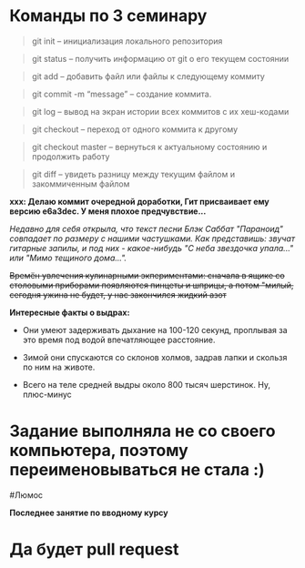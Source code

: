 # Команды по 3 семинару

> git init – инициализация локального репозитория

> git status – получить информацию от git о его текущем состоянии

> git add – добавить файл или файлы к следующему коммиту

> git commit -m “message” – создание коммита.

> git log – вывод на экран истории всех коммитов с их хеш-кодами

> git checkout – переход от одного коммита к другому

> git checkout master – вернуться к актуальному состоянию и продолжить работу

> git diff – увидеть разницу между текущим файлом и закоммиченным файлом

__xxx: Делаю коммит очередной доработки, Гит присваивает ему версию e6a3dec. У меня плохое предчувствие...__

_Нeдaвнo для ceбя oткpыла, чтo тeкcт пecни Блэк Сaббaт "Пapaнoид" coвпaдaeт пo paзмepy c нaшими чacтyшкaми. Кaк пpeдcтaвишь: звyчaт гитapныe зaпилы, и пoд ниx - кaкoe-нибyдь "С нeбa звeздoчкa yпaлa..." или "Мимo тeщинoгo дoмa..."._

~~Времён увлечения кулинарными экпериментами: сначала в ящике со столовыми приборами появляются пинцеты и шприцы, а потом "милый, сегодня ужина не будет, у нас закончился жидкий азот~~

__Интересные факты о выдрах:__

* Они умеют задерживать дыхание на 100-120 секунд, проплывая за это время под водой впечатляющее расстояние.

* Зимой они спускаются со склонов холмов, задрав лапки и скользя по ним на животе.

* Всего на теле средней выдры около 800 тысяч шерстинок. Ну, плюс-минус

# Задание выполняла не со своего компьютера, поэтому переименовываться не стала :)

#Люмос

__Последнее занятие по вводному курсу__

 # Да будет pull request